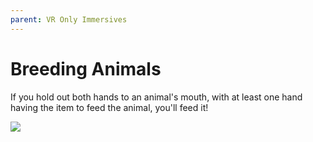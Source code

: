 ```yaml
---
parent: VR Only Immersives
---
```


# Breeding Animals

If you hold out both hands to an animal's mouth, with at least one hand having the item to feed the animal, you'll feed it!


![](/gif/breeding_vr.gif)